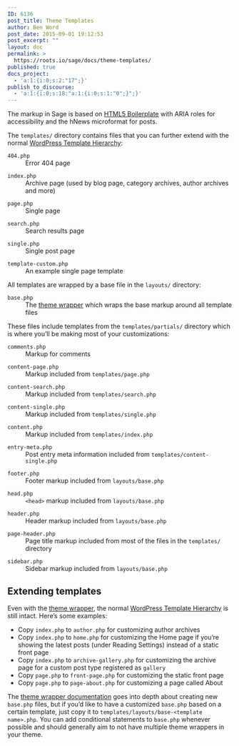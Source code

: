 ```yaml
---
ID: 6136
post_title: Theme Templates
author: Ben Word
post_date: 2015-09-01 19:12:53
post_excerpt: ""
layout: doc
permalink: >
  https://roots.io/sage/docs/theme-templates/
published: true
docs_project:
  - 'a:1:{i:0;s:2:"17";}'
publish_to_discourse:
  - 'a:1:{i:0;s:18:"a:1:{i:0;s:1:"0";}";}'
---
```

The markup in Sage is based on [HTML5 Boilerplate](http://html5boilerplate.com/) with ARIA roles for accessibility and the hNews microformat for posts.

The `templates/` directory contains files that you can further extend with the normal [WordPress Template Hierarchy](http://codex.wordpress.org/Template_Hierarchy):

<dl class="dl-horizontal">
  <dt><code>404.php</code></dt>
  <dd>Error 404 page</dd>
</dl>
<dl class="dl-horizontal">
  <dt><code>index.php</code></dt>
  <dd>Archive page (used by blog page, category archives, author archives and more)</dd>
</dl>
<dl class="dl-horizontal">
  <dt><code>page.php</code></dt>
  <dd>Single page</dd>
</dl>
<dl class="dl-horizontal">
  <dt><code>search.php</code></dt>
  <dd>Search results page</dd>
</dl>
<dl class="dl-horizontal">
  <dt><code>single.php</code></dt>
  <dd>Single post page</dd>
</dl>
<dl class="dl-horizontal">
  <dt><code>template-custom.php</code></dt>
  <dd>An example single page template</dd>
</dl>

<p>All templates are wrapped by a base file in the <code>layouts/</code> directory:</p>

<dl class="dl-horizontal">
  <dt><code>base.php</code></dt>
  <dd>The <a href="/sage/docs/theme-wrapper/">theme wrapper</a> which wraps the base markup around all template files</dd>
</dl>

<p>These files include templates from the <code>templates/partials/</code> directory which is where you&rsquo;ll be making most of your customizations:</p>

<dl class="dl-horizontal">
  <dt><code>comments.php</code></dt>
  <dd>Markup for comments</dd>
</dl>
<dl class="dl-horizontal">
  <dt><code>content-page.php</code></dt>
  <dd>Markup included from <code>templates/page.php</code></dd>
</dl>
<dl class="dl-horizontal">
  <dt><code>content-search.php</code></dt>
  <dd>Markup included from <code>templates/search.php</code></dd>
</dl>
<dl class="dl-horizontal">
  <dt><code>content-single.php</code></dt>
  <dd>Markup included from <code>templates/single.php</code></dd>
</dl>
<dl class="dl-horizontal">
  <dt><code>content.php</code></dt>
  <dd>Markup included from <code>templates/index.php</code></dd>
</dl>
<dl class="dl-horizontal">
  <dt><code>entry-meta.php</code></dt>
  <dd>Post entry meta information included from <code>templates/content-single.php</code></dd>
</dl>
<dl class="dl-horizontal">
  <dt><code>footer.php</code></dt>
  <dd>Footer markup included from <code>layouts/base.php</code></dd>
</dl>
<dl class="dl-horizontal">
  <dt><code>head.php</code></dt>
  <dd><code>&lt;head&gt;</code> markup included from <code>layouts/base.php</code></dd>
</dl>
<dl class="dl-horizontal">
  <dt><code>header.php</code></dt>
  <dd>Header markup included from <code>layouts/base.php</code></dd>
</dl>
<dl class="dl-horizontal">
  <dt><code>page-header.php</code></dt>
  <dd>Page title markup included from most of the files in the <code>templates/</code> directory</dd>
</dl>
<dl class="dl-horizontal">
  <dt><code>sidebar.php</code></dt>
  <dd>Sidebar markup included from <code>layouts/base.php</code></dd>
</dl>

## Extending templates

Even with the [theme wrapper](/sage/docs/theme-wrapper/), the normal [WordPress Template Hierarchy](http://codex.wordpress.org/Template_Hierarchy) is still intact. Here’s some examples:

* Copy `index.php` to `author.php` for customizing author archives
* Copy `index.php` to `home.php` for customizing the Home page if you’re showing the latest posts (under Reading Settings) instead of a static front page
* Copy `index.php` to `archive-gallery.php` for customizing the archive page for a custom post type registered as `gallery`
* Copy `page.php` to `front-page.php` for customizing the static front page
* Copy `page.php` to `page-about.php` for customizing a page called About

The [theme wrapper documentation](/sage/docs/theme-wrapper/) goes into depth about creating new `base.php` files, but if you’d like to have a customized `base.php` based on a certain template, just copy it to `templates/layouts/base-<template name>.php`. You can add conditional statements to `base.php` whenever possible and should generally aim to not have multiple theme wrappers in your theme.

